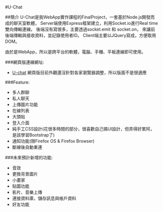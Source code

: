 #U-Chat

##簡介
U-Chat是我WebApp實作課程的FinalProject，一套基於Node.js開發而成的聊天室軟體，
Server端使用Express框架建立，利用Socket.io進行Real time雙向傳輸連線。
後端沒有寫很多，主要透過socket.emit 和 socket.on，
來讓前後端傳輸與接收資料，並記錄使用者ID。
Client端主要以JQuery寫成，方便取用DOM。

由於是WebApp，所以是跨平台的軟體，電腦、手機、平板連線即可使用。

###網頁版連線網址:
- [U-chat](http://140.115.205.117:4000/)
網頁版目前外觀還沒針對各家瀏覽器調整，所以版面不是很適應

###Feature:

* 多人群聊
* 私人聊天
* 上傳圖片功能
* 在線列表
* 大頭貼
* 登入介面
* 純手工CSS設計(花很多時間的部分，很喜歡自己搞UI設計，但弄得好累阿，是該學習Bootstrap了)
* 通知功能(限Firefox OS & Firefox Browser)
* 斷線後自動重連

###未來預計新增的功能:

* 音效
* 更換背景圖片
* 小畫家
* 貼圖功能
* 影片、音樂上傳
* 連接資料庫，儲存訊息與帳戶資料
* 好友功能
